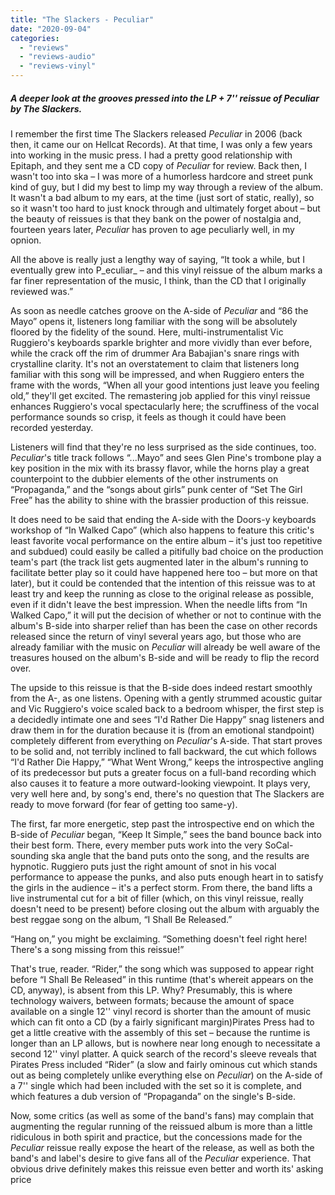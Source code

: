 ```yaml
---
title: "The Slackers - Peculiar"
date: "2020-09-04"
categories: 
  - "reviews"
  - "reviews-audio"
  - "reviews-vinyl"
---
```


##### **A deeper look at the grooves pressed into the LP + 7'' reissue of** **_Peculiar_** **by The Slackers.**

I remember the first time The Slackers released _Peculiar_ in 2006 (back then, it came our on Hellcat Records). At that time, I was only a few years into working in the music press. I had a pretty good relationship with Epitaph, and they sent me a CD copy of _Peculiar_ for review. Back then, I wasn't too into ska – I was more of a humorless hardcore and street punk kind of guy, but I did my best to limp my way through a review of the album. It wasn't a bad album to my ears, at the time (just sort of static, really), so so it wasn't too hard to just knock through and ultimately forget about – but the beauty of reissues is that they bank on the power of nostalgia and, fourteen years later, _Peculiar_ has proven to age peculiarly well, in my opnion.

All the above is really just a lengthy way of saying, “It took a while, but I eventually grew into P_eculiar_ – and this vinyl reissue of the album marks a far finer representation of the music, I think, than the CD that I originally reviewed was.”

As soon as needle catches groove on the A-side of _Peculiar_ and “86 the Mayo” opens it, listeners long familiar with the song will be absolutely floored by the fidelity of the sound. Here, multi-instrumentalist Vic Ruggiero's keyboards sparkle brighter and more vividly than ever before, while the crack off the rim of drummer Ara Babajian's snare rings with crystalline clarity. It's not an overstatement to claim that listeners long familiar with this song will be impressed, and when Ruggiero enters the frame with the words, “When all your good intentions just leave you feeling old,” they'll get excited. The remastering job applied for this vinyl reissue enhances Ruggiero's vocal spectacularly here; the scruffiness of the vocal performance sounds so crisp, it feels as though it could have been recorded yesterday.

Listeners will find that they're no less surprised as the side continues, too. _Peculiar_'s title track follows “...Mayo” and sees Glen Pine's trombone play a key position in the mix with its brassy flavor, while the horns play a great counterpoint to the dubbier elements of the other instruments on “Propaganda,” and the “songs about girls” punk center of “Set The Girl Free” has the ability to shine with the brassier production of this reissue.

It does need to be said that ending the A-side with the Doors-y keyboards workshop of “In Walked Capo” (which also happens to feature this critic's least favorite vocal performance on the entire album – it's just too repetitive and subdued) could easily be called a pitifully bad choice on the production team's part (the track list gets augmented later in the album's running to facilitate better play so it could have happened here too – but more on that later), but it could be contended that the intention of this reissue was to at least try and keep the running as close to the original release as possible, even if it didn't leave the best impression. When the needle lifts from “In Walked Capo,” it will put the decision of whether or not to continue with the album's B-side into sharper relief than has been the case on other records released since the return of vinyl several years ago, but those who are already familiar with the music on _Peculiar_ will already be well aware of the treasures housed on the album's B-side and will be ready to flip the record over.

The upside to this reissue is that the B-side does indeed restart smoothly from the A-, as one listens. Opening with a gently strummed acoustic guitar and Vic Ruggiero's voice scaled back to a bedroom whisper, the first step is a decidedly intimate one and sees “I'd Rather Die Happy” snag listeners and draw them in for the duration because it is (from an emotional standpoint) completely different from everything on _Peculiar_'s A-side. That start proves to be solid and, not terribly inclined to fall backward, the cut which follows “I'd Rather Die Happy,” “What Went Wrong,” keeps the introspective angling of its predecessor but puts a greater focus on a full-band recording which also causes it to feature a more outward-looking viewpoint. It plays very, very well here and, by song's end, there's no question that The Slackers are ready to move forward (for fear of getting too same-y).

The first, far more energetic, step past the introspective end on which the B-side of _Peculiar_ began, “Keep It Simple,” sees the band bounce back into their best form. There, every member puts work into the very SoCal-sounding ska angle that the band puts onto the song, and the results are hypnotic. Ruggiero puts just the right amount of snot in his vocal performance to appease the punks, and also puts enough heart in to satisfy the girls in the audience – it's a perfect storm. From there, the band lifts a live instrumental cut for a bit of filler (which, on this vinyl reissue, really doesn't need to be present) before closing out the album with arguably the best reggae song on the album, “I Shall Be Released.”

“Hang on,” you might be exclaiming. “Something doesn't feel right here! There's a song missing from this reissue!”

That's true, reader. “Rider,” the song which was supposed to appear right before “I Shall Be Released” in this runtime (that's whereit appears on the CD, anyway), is absent from this LP. Why? Presumably, this is where technology waivers, between formats; because the amount of space available on a single 12'' vinyl record is shorter than the amount of music which can fit onto a CD (by a fairly significant margin)Pirates Press had to get a little creative with the assembly of this set – because the runtime is longer than an LP allows, but is nowhere near long enough to necessitate a second 12'' vinyl platter. A quick search of the record's sleeve reveals that Pirates Press included “Rider” (a slow and fairly ominous cut which stands out as being completely unlike everything else on _Peculiar_) on the A-side of a 7'' single which had been included with the set so it is complete, and which features a dub version of “Propaganda” on the single's B-side. 

Now, some critics (as well as some of the band's fans) may complain that augmenting the regular running of the reissued album is more than a little ridiculous in both spirit and practice, but the concessions made for the _Peculiar_ reissue really expose the heart of the release, as well as both the band's and label's desire to give fans all of the _Peculiar_ experience. That obvious drive definitely makes this reissue even better and worth its' asking price
